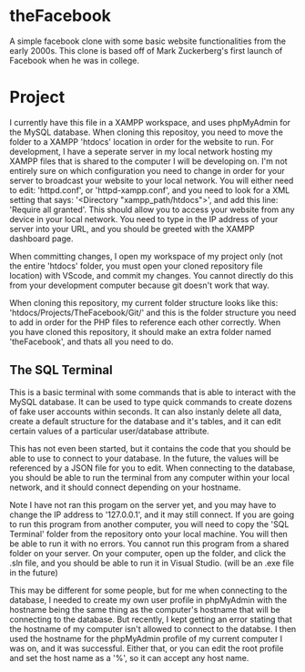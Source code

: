 # theFacebook
A simple facebook clone with some basic website functionalities from the early 2000s. This clone is based off of Mark Zuckerberg's first launch of Facebook when he was in college.

# Project
I currently have this file in a XAMPP workspace, and uses phpMyAdmin for the MySQL database. When cloning this repositoy, you need to move the folder to a XAMPP 'htdocs' location in order for the website to run. For development, I have a seperate server in my local network hosting my XAMPP files that is shared to the computer I will be developing on. I'm not entirely sure on which configuration you need to change in order for your server to broadcast your website to your local network. You will either need to edit: 'httpd.conf', or 'httpd-xampp.conf', and you need to look for a XML setting that says: '<Directory "xampp_path/htdocs">', and add this line: 'Require all granted'. This should allow you to access your website from any device in your local network. You need to type in the IP address of your server into your URL, and you should be greeted with the XAMPP dashboard page.

When committing changes, I open my workspace of my project only (not the entire 'htdocs' folder, you must open your cloned repository file location) with VScode, and commit my changes. You cannot directly do this from your development computer because git doesn't work that way. 

When cloning this repository, my current folder structure looks like this: 'htdocs/Projects/TheFacebook/Git/' and this is the folder structure you need to add in order for the PHP files to reference each other correctly. When you have cloned this repository, it should make an extra folder named 'theFacebook', and thats all you need to do.

## The SQL Terminal
This is a basic terminal with some commands that is able to interact with the MySQL database. It can be used to type quick commands to create dozens of fake user accounts within seconds. It can also instanly delete all data, create a default structure for the database and it's tables, and it can edit certain values of a particular user/database attribute. 

This has not even been started, but it contains the code that you should be able to use to connect to your database. In the future, the values will be referenced by a JSON file for you to edit. When connecting to the database, you should be able to run the terminal from any computer within your local network, and it should connect depending on your hostname.

Note I have not ran this progam on the server yet, and you may have to change the IP address to '127.0.0.1', and it may still connect. If you are going to run this program from another computer, you will need to copy the 'SQL Terminal' folder from the repository onto your local machine. You will then be able to run it with no errors. You cannot run this program from a shared folder on your server. On your computer, open up the folder, and click the .sln file, and you should be able to run it in Visual Studio. (will be an .exe file in the future)

This may be different for some people, but for me when connecting to the database, I needed to create my own user profile in phpMyAdmin with the hostname being the same thing as the computer's hostname that will be connecting to the database. But recently, I kept getting an error stating that the hostname of my computer isn't allowed to connect to the databse. I then used the hostname for the phpMyAdmin profile of my current computer I was on, and it was successful. Either that, or you can edit the root profile and set the host name as a '%', so it can accept any host name.
